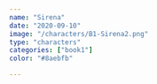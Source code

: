 ```yaml
---
name: "Sirena"
date: "2020-09-10"
image: "/characters/B1-Sirena2.png"
type: "characters"
categories: ["book1"]
color: "#8aebfb"

---
```



